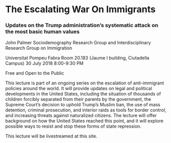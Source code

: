 # The Escalating War On Immigrants
### Updates on the Trump administration’s systematic attack on the most basic human values

John Palmer
Sociodemography Research Group and Interdisciplinary Research Group on Immigration

Universitat Pompeu Fabra
Room 20.183 (Jaume I building, Ciutadella Campus)
30 July 2018
8:00-9:30 PM

Free and Open to the Public

This lecture is part of an ongoing series on the escalation of anti-immigrant policies around the world. It will provide updates on legal and political developments in the United States, including the situation of thousands of children forcibly separated from their parents by the government, the Supreme Court’s decision to uphold Trump’s Muslim ban, the use of mass detention, criminal prosecution, and interior raids as tools for border control, and increasing threats against naturalized citizens. The lecture will offer background on how the United States reached this point, and it will explore possible ways to resist and stop these forms of state repression. 

This lecture will be livestreamed at this site.
